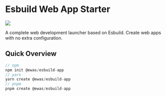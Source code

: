 # Esbuild Web App Starter

![](https://img.shields.io/gitter/room/sanyuan0704/esbuild-web-app-starter)

<!-- ![](https://img.shields.io/bundlephobia/min/@ewas/cli?style=plastic) -->

A complete web development launcher based on Esbuild. Create web apps with no extra configuration.

## Quick Overview

```js
// npm
npm init @ewas/esbuild-app
// yarn
yarn create @ewas/esbuild-app
// pnpm 
pnpm create @ewas/esbuild-app
```
